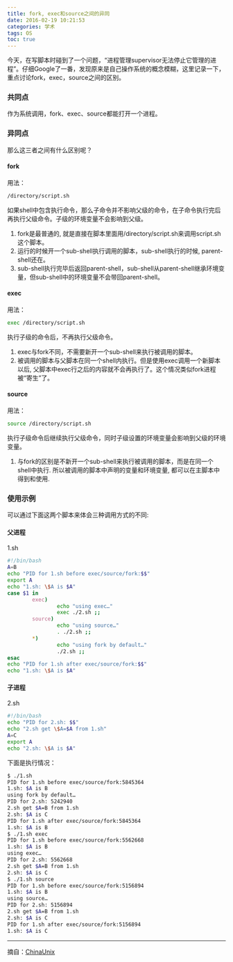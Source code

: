 ```yaml
---
title: fork, exec和source之间的异同
date: 2016-02-19 10:21:53
categories: 学术
tags: OS
toc: true
---
```


今天，在写脚本时碰到了一个问题，“进程管理supervisor无法停止它管理的进程”。仔细Google了一番，发现原来是自己操作系统的概念模糊，这里记录一下，重点讨论fork，exec，source之间的区别。

### 共同点

作为系统调用，fork、exec、source都能打开一个进程。

### 异同点

那么这三者之间有什么区别呢？

#### fork

用法：

``` bash
/directory/script.sh
```

如果shell中包含执行命令，那么子命令并不影响父级的命令，在子命令执行完后再执行父级命令。子级的环境变量不会影响到父级。

1. fork是最普通的, 就是直接在脚本里面用/directory/script.sh来调用script.sh这个脚本。
2. 运行的时候开一个sub-shell执行调用的脚本，sub-shell执行的时候, parent-shell还在。
3. sub-shell执行完毕后返回parent-shell，sub-shell从parent-shell继承环境变量，但sub-shell中的环境变量不会带回parent-shell。

#### exec

用法：

```bash
exec /directory/script.sh
```

执行子级的命令后，不再执行父级命令。

1. exec与fork不同，不需要新开一个sub-shell来执行被调用的脚本。
2. 被调用的脚本与父脚本在同一个shell内执行。但是使用exec调用一个新脚本以后, 父脚本中exec行之后的内容就不会再执行了。这个情况类似fork进程被“寄生”了。

#### source

用法：

```bash
source /directory/script.sh
```

执行子级命令后继续执行父级命令，同时子级设置的环境变量会影响到父级的环境变量。

1. 与fork的区别是不新开一个sub-shell来执行被调用的脚本，而是在同一个shell中执行. 所以被调用的脚本中声明的变量和环境变量, 都可以在主脚本中得到和使用.

### 使用示例

可以通过下面这两个脚本来体会三种调用方式的不同:

#### 父进程

1.sh

```bash 
#!/bin/bash
A=B
echo "PID for 1.sh before exec/source/fork:$$"
export A
echo "1.sh: \$A is $A"
case $1 in
        exec)
                echo "using exec…"
                exec ./2.sh ;;
        source)
                echo "using source…"
                . ./2.sh ;;
        *)
                echo "using fork by default…"
                ./2.sh ;;
esac
echo "PID for 1.sh after exec/source/fork:$$"
echo "1.sh: \$A is $A"
```

#### 子进程

2.sh

```bash 
#!/bin/bash
echo "PID for 2.sh: $$"
echo "2.sh get \$A=$A from 1.sh"
A=C
export A
echo "2.sh: \$A is $A"
```
 
下面是执行情况：

```bash
$ ./1.sh     
PID for 1.sh before exec/source/fork:5845364
1.sh: $A is B
using fork by default…
PID for 2.sh: 5242940
2.sh get $A=B from 1.sh
2.sh: $A is C
PID for 1.sh after exec/source/fork:5845364
1.sh: $A is B
$ ./1.sh exec
PID for 1.sh before exec/source/fork:5562668
1.sh: $A is B
using exec…
PID for 2.sh: 5562668
2.sh get $A=B from 1.sh
2.sh: $A is C
$ ./1.sh source 
PID for 1.sh before exec/source/fork:5156894
1.sh: $A is B
using source…
PID for 2.sh: 5156894
2.sh get $A=B from 1.sh
2.sh: $A is C
PID for 1.sh after exec/source/fork:5156894
1.sh: $A is C
```

---

摘自：[ChinaUnix](http://blog.chinaunix.net/uid-22548820-id-3181798.html)